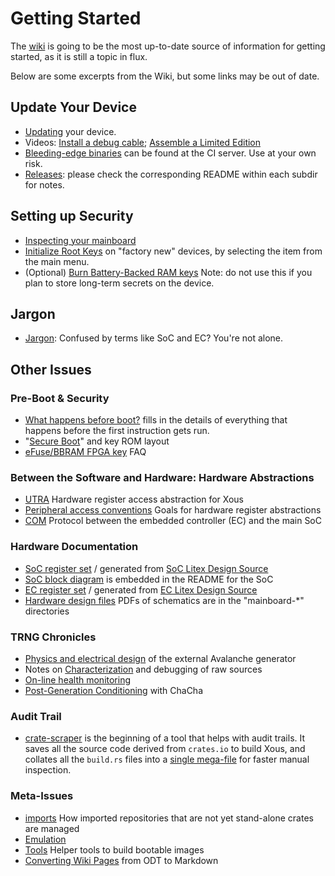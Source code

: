 # Getting Started

The [wiki](https://github.com/betrusted-io/betrusted-wiki/wiki) is going to be the most up-to-date source of information for getting started, as it is still a topic in flux.

Below are some excerpts from the Wiki, but some links may be out of date.

## Update Your Device
* [Updating](https://github.com/betrusted-io/betrusted-wiki/wiki/Updating-Your-Device) your device.
* Videos: [Install a debug cable](https://vimeo.com/676414220/a590a017c3); [Assemble a Limited Edition](https://vimeo.com/676415520/51f9df8439)
* [Bleeding-edge binaries](https://ci.betrusted.io/latest-ci/) can be found at the CI server. Use at your own risk.
* [Releases](https://ci.betrusted.io/releases/): please check the corresponding README within each subdir for notes.

## Setting up Security
* [Inspecting your mainboard](https://github.com/betrusted-io/betrusted-wiki/wiki/Inspecting-Your-Mainboard#trusted-domain-point-by-point)
* [Initialize Root Keys](https://github.com/betrusted-io/betrusted-wiki/wiki/Initializing-Root-Keys) on "factory new" devices, by selecting the item from the main menu.
* (Optional) [Burn Battery-Backed RAM keys](https://github.com/betrusted-io/betrusted-wiki/wiki/FAQ:-FPGA-AES-Encryption-Key-(eFuse-BBRAM)#how-do-i-externally-provision-my-device) Note: do not use this if you plan to store long-term secrets on the device.

## Jargon
* [Jargon](https://github.com/betrusted-io/betrusted-wiki/wiki/Jargon): Confused by terms like SoC and EC? You're not alone.

## Other Issues
### Pre-Boot & Security
* [What happens before boot?](https://github.com/betrusted-io/betrusted-wiki/wiki/How-Does-Precursor-Get-to-the-Reset-Vector%3F) fills in the details of everything that happens before the first instruction gets run.
* "[Secure Boot](https://github.com/betrusted-io/betrusted-wiki/wiki/Secure-Boot-and-KEYROM-Layout)" and key ROM layout
* [eFuse/BBRAM FPGA key](https://github.com/betrusted-io/betrusted-wiki/wiki/FAQ:-FPGA-AES-Encryption-Key-(eFuse-BBRAM)) FAQ

### Between the Software and Hardware: Hardware Abstractions
* [UTRA](https://github.com/betrusted-io/xous-core/tree/main/svd2utra) Hardware register access abstraction for Xous
* [Peripheral access conventions](https://github.com/betrusted-io/xous-core/wiki/Peripheral-Access-Conventions) Goals for hardware register abstractions
* [COM](https://github.com/betrusted-io/betrusted-wiki/wiki/Embedded-Controller-(EC)-COM-Protocol) Protocol between the embedded controller (EC) and the main SoC

### Hardware Documentation
* [SoC register set](https://ci.betrusted.io/betrusted-soc/doc/index.html) / generated from [SoC Litex Design Source](https://github.com/betrusted-io/betrusted-soc/blob/main/betrusted_soc.py)
* [SoC block diagram](https://github.com/betrusted-io/betrusted-soc#readme) is embedded in the README for the SoC
* [EC register set](https://ci.betrusted.io/betrusted-ec/doc/) / generated from [EC Litex Design Source](https://github.com/betrusted-io/betrusted-ec/blob/main/betrusted_ec.py)
* [Hardware design files](https://github.com/betrusted-io/betrusted-hardware) PDFs of schematics are in the "mainboard-*" directories

### TRNG Chronicles
* [Physics and electrical design](https://betrusted.io/avalanche-noise) of the external Avalanche generator
* Notes on [Characterization](https://github.com/betrusted-io/betrusted-wiki/wiki/TRNG-characterization) and debugging of raw sources
* [On-line health monitoring](https://github.com/betrusted-io/betrusted-wiki/wiki/TRNG-Online-Health-Monitors)
* [Post-Generation Conditioning](https://github.com/betrusted-io/betrusted-wiki/wiki/TRNG-Data-Conditioning) with ChaCha

### Audit Trail
* [crate-scraper](https://github.com/betrusted-io/crate-scraper) is the beginning of a tool that helps with audit trails. It saves all the source code derived from `crates.io` to build Xous, and collates all the `build.rs` files into a [single mega-file](https://github.com/betrusted-io/crate-scraper/blob/main/builds.rs) for faster manual inspection.

### Meta-Issues
* [imports](https://github.com/betrusted-io/xous-core/tree/main/imports) How imported repositories that are not yet stand-alone crates are managed
* [Emulation](https://github.com/betrusted-io/xous-core/tree/main/emulation)
* [Tools](https://github.com/betrusted-io/xous-core/tree/main/tools) Helper tools to build bootable images
* [Converting Wiki Pages](https://github.com/betrusted-io/betrusted-wiki/wiki/Going-from-ODT-to-Github-Wiki) from ODT to Markdown
